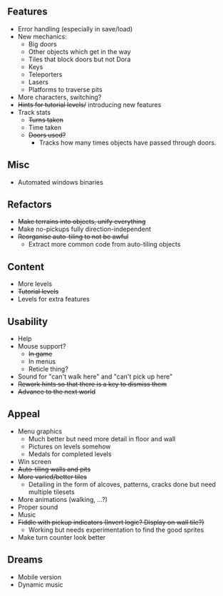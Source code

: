 Features
---

* Error handling (especially in save/load)
* New mechanics:
	* Big doors
	* Other objects which get in the way
	* Tiles that block doors but not Dora
	* Keys
	* Teleporters
	* Lasers
	* Platforms to traverse pits
* More characters, switching?
* ~~Hints for tutorial levels/~~ introducing new features
* Track stats
	* ~~Turns taken~~
	* Time taken
	* ~~Doors used?~~
		* Tracks how many times objects have passed through doors.

Misc
---

* Automated windows binaries

Refactors
---

* ~~Make terrains into objects, unify everything~~
* Make no-pickups fully direction-independent
* ~~Reorganise auto-tiling to not be awful~~
	* Extract more common code from auto-tiling objects

Content
---

* More levels
* ~~Tutorial levels~~
* Levels for extra features

Usability
---

* Help
* Mouse support?
	* ~~In game~~
	* In menus
	* Reticle thing?
* Sound for "can't walk here" and "can't pick up here"
* ~~Rework hints so that there is a key to dismiss them~~
* ~~Advance to the next world~~

Appeal
---

* Menu graphics
	* Much better but need more detail in floor and wall
	* Pictures on levels somehow
	* Medals for completed levels
* Win screen
* ~~Auto-tiling walls and pits~~
* ~~More varied/better tiles~~
	* Detailing in the form of alcoves, patterns, cracks done but need multiple tilesets
* More animations (walking, ...?)
* Proper sound
* Music
* ~~Fiddle with pickup indicators (Invert logic? Display on wall tile?)~~
	* Working but needs experimentation to find the good sprites
* Make turn counter look better

Dreams
---

* Mobile version
* Dynamic music
